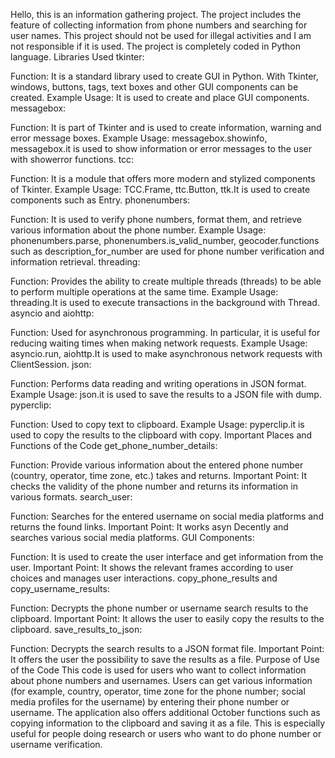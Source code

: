 Hello, this is an information gathering project. The project includes the feature of collecting information from phone numbers and searching for user names. This project should not be used for illegal activities and I am not responsible if it is used.
The project is completely coded in Python language.
Libraries Used
tkinter:

Function: It is a standard library used to create GUI in Python. With Tkinter, windows, buttons, tags, text boxes and other GUI components can be created.
Example Usage: It is used to create and place GUI components.
messagebox:

Function: It is part of Tkinter and is used to create information, warning and error message boxes.
Example Usage: messagebox.showinfo, messagebox.it is used to show information or error messages to the user with showerror functions.
tcc:

Function: It is a module that offers more modern and stylized components of Tkinter.
Example Usage: TCC.Frame, ttc.Button, ttk.It is used to create components such as Entry.
phonenumbers:

Function: It is used to verify phone numbers, format them, and retrieve various information about the phone number.
Example Usage: phonenumbers.parse, phonenumbers.is_valid_number, geocoder.functions such as description_for_number are used for phone number verification and information retrieval.
threading:

Function: Provides the ability to create multiple threads (threads) to be able to perform multiple operations at the same time.
Example Usage: threading.It is used to execute transactions in the background with Thread.
asyncio and aiohttp:

Function: Used for asynchronous programming. In particular, it is useful for reducing waiting times when making network requests.
Example Usage: asyncio.run, aiohttp.It is used to make asynchronous network requests with ClientSession.
json:

Function: Performs data reading and writing operations in JSON format.
Example Usage: json.it is used to save the results to a JSON file with dump.
pyperclip:

Function: Used to copy text to clipboard.
Example Usage: pyperclip.it is used to copy the results to the clipboard with copy.
Important Places and Functions of the Code
get_phone_number_details:

Function: Provide various information about the entered phone number (country, operator, time zone, etc.) takes and returns.
Important Point: It checks the validity of the phone number and returns its information in various formats.
search_user:

Function: Searches for the entered username on social media platforms and returns the found links.
Important Point: It works asyn Decently and searches various social media platforms.
GUI Components:

Function: It is used to create the user interface and get information from the user.
Important Point: It shows the relevant frames according to user choices and manages user interactions.
copy_phone_results and copy_username_results:

Function: Decrypts the phone number or username search results to the clipboard.
Important Point: It allows the user to easily copy the results to the clipboard.
save_results_to_json:

Function: Decrypts the search results to a JSON format file.
Important Point: It offers the user the possibility to save the results as a file.
Purpose of Use of the Code
This code is used for users who want to collect information about phone numbers and usernames. Users can get various information (for example, country, operator, time zone for the phone number; social media profiles for the username) by entering their phone number or username. The application also offers additional October functions such as copying information to the clipboard and saving it as a file. This is especially useful for people doing research or users who want to do phone number or username verification.
